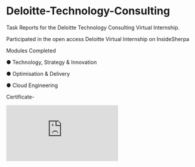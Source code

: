 # Deloitte-Technology-Consulting
Task Reports for the Deloitte Technology Consulting Virtual Internship.

Participated in the open access Deloitte Virtual Internship on InsideSherpa

Modules Completed

● Technology, Strategy & Innovation

● Optimisation & Delivery

● Cloud Engineering

Certificate-

![Image](https://github.com/prateekmaj21/Deloitte-Technology-Consulting/blob/master/Deloitte%20Virtual%20Internship.pdf)


